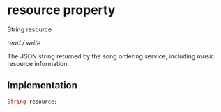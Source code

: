 


# resource property







String resource
  
_<span class="feature">read / write</span>_



<p>The JSON string returned by the song ordering service, including music resource information.</p>



## Implementation

```dart
String resource;
```







